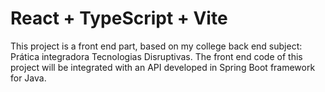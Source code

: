 # React + TypeScript + Vite

This project is a front end part, based on my college back end subject: Prática integradora Tecnologias Disruptivas.
The front end code of this project will be integrated with an API developed in Spring Boot framework for Java.
